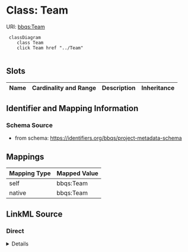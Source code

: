 

# Class: Team



URI: [bbqs:Team](https://identifiers.org/bbqs/project-metadata-schemaTeam)






```mermaid
 classDiagram
    class Team
    click Team href "../Team"
      
```




<!-- no inheritance hierarchy -->


## Slots

| Name | Cardinality and Range | Description | Inheritance |
| ---  | --- | --- | --- |









## Identifier and Mapping Information







### Schema Source


* from schema: https://identifiers.org/bbqs/project-metadata-schema




## Mappings

| Mapping Type | Mapped Value |
| ---  | ---  |
| self | bbqs:Team |
| native | bbqs:Team |







## LinkML Source

<!-- TODO: investigate https://stackoverflow.com/questions/37606292/how-to-create-tabbed-code-blocks-in-mkdocs-or-sphinx -->

### Direct

<details>
```yaml
name: Team
from_schema: https://identifiers.org/bbqs/project-metadata-schema

```
</details>

### Induced

<details>
```yaml
name: Team
from_schema: https://identifiers.org/bbqs/project-metadata-schema

```
</details>